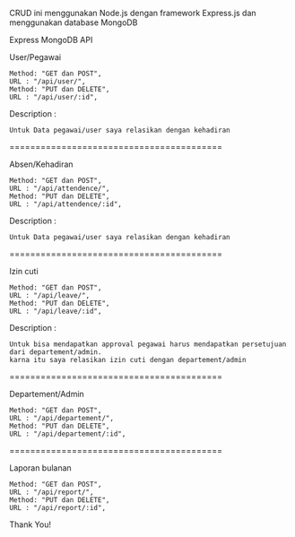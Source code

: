 CRUD ini menggunakan Node.js dengan framework Express.js dan menggunakan database MongoDB

Express MongoDB API

User/Pegawai

    Method: "GET dan POST",
    URL : "/api/user/",
    Method: "PUT dan DELETE",
    URL : "/api/user/:id",

Description :

    Untuk Data pegawai/user saya relasikan dengan kehadiran

=========================================

Absen/Kehadiran

    Method: "GET dan POST",
    URL : "/api/attendence/",
    Method: "PUT dan DELETE",
    URL : "/api/attendence/:id",

Description :

    Untuk Data pegawai/user saya relasikan dengan kehadiran

=========================================

Izin cuti

    Method: "GET dan POST",
    URL : "/api/leave/",
    Method: "PUT dan DELETE",
    URL : "/api/leave/:id",
Description :

    Untuk bisa mendapatkan approval pegawai harus mendapatkan persetujuan
    dari departement/admin.
    karna itu saya relasikan izin cuti dengan departement/admin


=========================================

Departement/Admin

    Method: "GET dan POST",
    URL : "/api/departement/",
    Method: "PUT dan DELETE",
    URL : "/api/departement/:id",

=========================================

Laporan bulanan

    Method: "GET dan POST",
    URL : "/api/report/",
    Method: "PUT dan DELETE",
    URL : "/api/report/:id",


Thank You!


